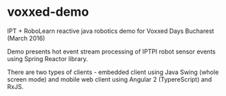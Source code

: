 # voxxed-demo
IPT + RoboLearn reactive java robotics demo for Voxxed Days Bucharest (March 2016) 

Demo presents hot event stream processing of IPTPI robot sensor events using Spring Reactor library.

There are two types of clients - embedded client using Java Swing (whole screen mode) and mobile web client using Angular 2 (TypereScript) and RxJS.
